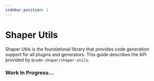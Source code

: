 ```yaml
---
sidebar_position: 1
---
```


# Shaper Utils

Shaper Utils is the foundational library that provides code generation support
for all plugins and generators. This guide describes the API provided by
`@code-shaper/shaper-utils`.

### Work In Progress...
